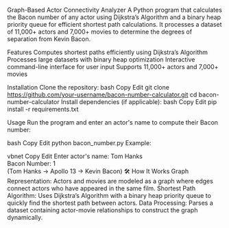 Graph-Based Actor Connectivity Analyzer
A Python program that calculates the Bacon number of any actor using Dijkstra’s Algorithm and a binary heap priority queue for efficient shortest path calculations. It processes a dataset of 11,000+ actors and 7,000+ movies to determine the degrees of separation from Kevin Bacon.

Features
Computes shortest paths efficiently using Dijkstra’s Algorithm
Processes large datasets with binary heap optimization
Interactive command-line interface for user input
Supports 11,000+ actors and 7,000+ movies

Installation
Clone the repository:
bash
Copy
Edit
git clone https://github.com/your-username/bacon-number-calculator.git
cd bacon-number-calculator
Install dependencies (if applicable):
bash
Copy
Edit
pip install -r requirements.txt

Usage
Run the program and enter an actor's name to compute their Bacon number:

bash
Copy
Edit
python bacon_number.py
Example:

vbnet
Copy
Edit
Enter actor's name: Tom Hanks  
Bacon Number: 1  
(Tom Hanks → Apollo 13 → Kevin Bacon)
🛠 How It Works
Graph Representation: Actors and movies are modeled as a graph where edges connect actors who have appeared in the same film.
Shortest Path Algorithm: Uses Dijkstra’s Algorithm with a binary heap priority queue to quickly find the shortest path between actors.
Data Processing: Parses a dataset containing actor-movie relationships to construct the graph dynamically.
